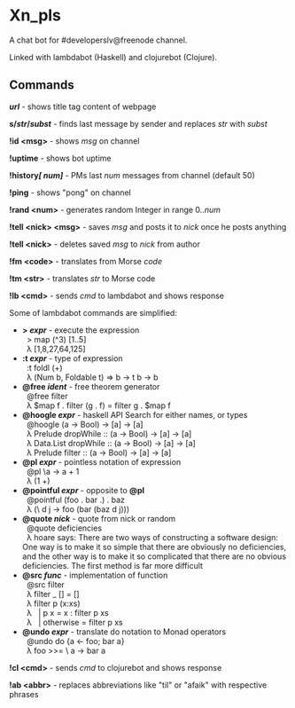 Xn_pls
======
A chat bot for #developerslv@freenode channel.

Linked with lambdabot (Haskell) and clojurebot (Clojure).

Commands
-
<b><i>url</i></b> - shows title tag content of webpage

<b>s/<i>str</i>/<i>subst</i></b> - finds last message by sender and replaces <i>str</i> with <i>subst</i>

<b>!id &lt;msg&gt;</b> - shows <i>msg</i> on channel

<b>!uptime</b> - shows bot uptime

<b>!history<i>[ num]</i></b> - PMs last <i>num</i> messages from channel (default 50)

<b>!ping</b> - shows "pong" on channel

<b>!rand &lt;num&gt;</b> - generates random Integer in range 0..<i>num</i>

<b>!tell &lt;nick&gt; &lt;msg&gt;</b> - saves <i>msg</i> and posts it to <i>nick</i> once he posts anything

<b>!tell &lt;nick&gt;</b> - deletes saved <i>msg</i> to <i>nick</i> from author

<b>!fm &lt;code&gt;</b> - translates from Morse <i>code</i>

<b>!tm &lt;str&gt;</b> - translates <i>str</i> to Morse code

<b>!lb &lt;cmd&gt;</b> - sends <i>cmd</i> to lambdabot and shows response

Some of lambdabot commands are simplified:

  <ul>
    <li><b>&gt; <i>expr</i></b> - execute the expression<br />
        &nbsp;&nbsp;> map (^3) [1..5]<br />
        &nbsp;&nbsp;λ [1,8,27,64,125]
    </li>
    <li><b>:t <i>expr</i></b> - type of expression<br />
        &nbsp;&nbsp;:t foldl (+)<br />
        &nbsp;&nbsp;λ (Num b, Foldable t) => b -> t b -> b
    </li>
    <li><b>@free <i>ident</i></b> - free theorem generator<br />
        &nbsp;&nbsp;@free filter<br />
        &nbsp;&nbsp;λ $map f . filter (g . f) = filter g . $map f
    </li>
    <li><b>@hoogle <i>expr</i></b> - haskell API Search for either names, or types<br />
        &nbsp;&nbsp;@hoogle (a -> Bool) -> [a] -> [a]<br />
        &nbsp;&nbsp;λ Prelude dropWhile :: (a -> Bool) -> [a] -> [a]<br />
        &nbsp;&nbsp;λ Data.List dropWhile :: (a -> Bool) -> [a] -> [a]<br />
        &nbsp;&nbsp;λ Prelude filter :: (a -> Bool) -> [a] -> [a]
    </li>
    <li><b>@pl <i>expr</i></b> - pointless notation of expression<br />
        &nbsp;&nbsp;@pl \a -> a + 1<br />
        &nbsp;&nbsp;λ (1 +)</li>
    <li><b>@pointful <i>expr</i></b> - opposite to <b>@pl</b><br />
        &nbsp;&nbsp;@pointful (foo . bar .) . baz<br />
        &nbsp;&nbsp;λ (\ d j -> foo (bar (baz d j)))
    </li>
    <li><b>@quote <i>nick</i></b> - quote from nick or random<br />
        &nbsp;&nbsp;@quote deficiencies<br />
        &nbsp;&nbsp;λ hoare says: There are two ways of constructing a software design: One way is to make it so simple that there are obviously no deficiencies, and the other way is to make it so complicated that there are no obvious deficiencies. The first method is far more difficult</li>
    <li><b>@src <i>func</i></b> - implementation of function<br />
        &nbsp;&nbsp;@src filter<br />
        &nbsp;&nbsp;λ filter _ []     = []<br />
        &nbsp;&nbsp;λ filter p (x:xs)<br />
        &nbsp;&nbsp;λ &nbsp;&nbsp;| p x       = x : filter p xs<br />
        &nbsp;&nbsp;λ &nbsp;&nbsp;| otherwise = filter p xs
    </li>
    <li><b>@undo <i>expr</i></b> - translate do notation to Monad operators<br />
        &nbsp;&nbsp;@undo do {a <- foo; bar a}<br />
        &nbsp;&nbsp;λ foo >>= \ a -> bar a
    </li>
  </ul>

<b>!cl &lt;cmd&gt;</b> - sends <i>cmd</i> to clojurebot and shows response

<b>!ab &lt;abbr&gt;</b> - replaces abbreviations like "til" or "afaik" with respective phrases
